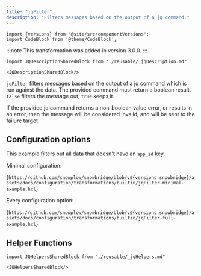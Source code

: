 ```yaml
---
title: "jqFilter"
description: "Filters messages based on the output of a jq command."
---
```


```mdx-code-block
import {versions} from '@site/src/componentVersions';
import CodeBlock from '@theme/CodeBlock';
```

:::note
This transformation was added in version 3.0.0.
:::

```mdx-code-block
import JQDescriptionSharedBlock from "./reusable/_jqDescription.md"

<JQDescriptionSharedBlock/>
```

`jqFilter` filters messages based on the output of a jq command which is run against the data. The provided command must return a boolean result. `false` filters the message out, `true` keeps it.

If the provided jq command returns a non-boolean value error, or results in an error, then the message will be considered invalid, and will be sent to the failure target.

## Configuration options

This example filters out all data that doesn't have an `app_id` key.

Minimal configuration:

<CodeBlock language="hcl" reference>{`
https://github.com/snowplow/snowbridge/blob/v${versions.snowbridge}/assets/docs/configuration/transformations/builtin/jqFilter-minimal-example.hcl
`}</CodeBlock>

Every configuration option:

<CodeBlock language="hcl" reference>{`
https://github.com/snowplow/snowbridge/blob/v${versions.snowbridge}/assets/docs/configuration/transformations/builtin/jqFilter-full-example.hcl
`}</CodeBlock>

## Helper Functions

```mdx-code-block
import JQHelpersSharedBlock from "./reusable/_jqHelpers.md"

<JQHelpersSharedBlock/>
```

